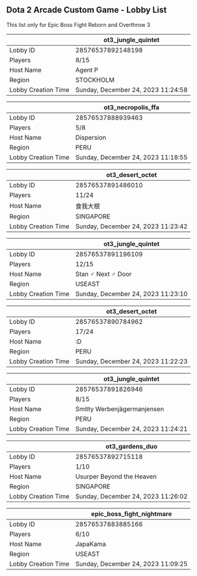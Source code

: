## Dota 2 Arcade Custom Game - Lobby List

This list only for Epic Boss Fight Reborn and Overthrow 3

|  | ot3_jungle_quintet |
| ------ | ------ |
| Lobby ID | 28576537892148198 |
| Players | 8/15 |
| Host Name | Agent P |
| Region | STOCKHOLM |
| Lobby Creation Time | Sunday, December 24, 2023 11:24:58 |


|  | ot3_necropolis_ffa |
| ------ | ------ |
| Lobby ID | 28576537888939463 |
| Players | 5/8 |
| Host Name | Dispersion |
| Region | PERU |
| Lobby Creation Time | Sunday, December 24, 2023 11:18:55 |


|  | ot3_desert_octet |
| ------ | ------ |
| Lobby ID | 28576537891486010 |
| Players | 11/24 |
| Host Name | 食我大根 |
| Region | SINGAPORE |
| Lobby Creation Time | Sunday, December 24, 2023 11:23:42 |


|  | ot3_jungle_quintet |
| ------ | ------ |
| Lobby ID | 28576537891196109 |
| Players | 12/15 |
| Host Name | Stan ♂ Next ♂ Door |
| Region | USEAST |
| Lobby Creation Time | Sunday, December 24, 2023 11:23:10 |


|  | ot3_desert_octet |
| ------ | ------ |
| Lobby ID | 28576537890784962 |
| Players | 17/24 |
| Host Name | :D |
| Region | PERU |
| Lobby Creation Time | Sunday, December 24, 2023 11:22:23 |


|  | ot3_jungle_quintet |
| ------ | ------ |
| Lobby ID | 28576537891826946 |
| Players | 8/15 |
| Host Name | Smitty Werbenjägermanjensen |
| Region | PERU |
| Lobby Creation Time | Sunday, December 24, 2023 11:24:21 |


|  | ot3_gardens_duo |
| ------ | ------ |
| Lobby ID | 28576537892715118 |
| Players | 1/10 |
| Host Name | Usurper Beyond the Heaven |
| Region | SINGAPORE |
| Lobby Creation Time | Sunday, December 24, 2023 11:26:02 |


|  | epic_boss_fight_nightmare |
| ------ | ------ |
| Lobby ID | 28576537883885166 |
| Players | 6/10 |
| Host Name | JapaKama |
| Region | USEAST |
| Lobby Creation Time | Sunday, December 24, 2023 11:09:25 |



